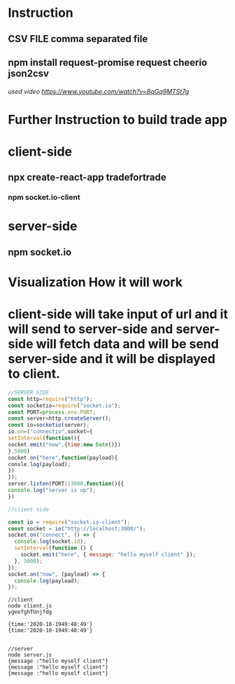 # Instruction

## CSV FILE comma separated file

## npm install request-promise request cheerio json2csv

###### used video https://www.youtube.com/watch?v=BqGq9MTSt7g

# Further Instruction to build trade app

# client-side

## npx create-react-app tradefortrade

### npm socket.io-client

# server-side

## npm socket.io

# Visualization How it will work

# client-side will take input of url and it will send to server-side and server-side will fetch data and will be send server-side and it will be displayed to client.

```javascript
//SERVER SIDE
const http=require("http");
const socketio=require("socket.io");
const PORT=process.env.PORT;
const server=http.createServer();
const io=socketio(server);
io.on=("connectio",socket={
setInterval(function(){
socket.emit("now",{time:new Date()})
},5000)
socket.on("here",function(payload){
consle.log(payload);
})
});
server.listen(PORT||3000,function(){{
console.log("server is up");
})

```

```javascript
//client side

const io = require("socket.io-client");
const socket = io("http://localhost:3000/");
socket.on("connect", () => {
  console.log(socket.id);
  setInterval(function () {
    socket.emit("here", { message: "hello myself client" });
  }, 3000);
});
socket.on("now", (payload) => {
  console.log(payload);
});
```

```terminal
//client
node client.js
ygeefghTUnjfdg

{time:'2020-10-1949:48:49'}
{time:'2020-10-1949:48:49'}


```

```terminal
//server
node server.js
{message :"hello myself client"}
{message :"hello myself client"}
{message :"hello myself client"}

```
